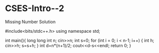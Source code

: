 # CSES-Intro--2
Missing Number Solution 

#include<bits/stdc++.h>
using namespace std;
 
int main(){
    long long int n;
    cin>>n;
    int s=0;
    for (int i = 0; i < n-1; i++)
    {
        int h;
        cin>>h;
        s=s+h;
    }
    int d=n*(n+1)/2;
    cout<<d-s<<endl;
return 0;
}
